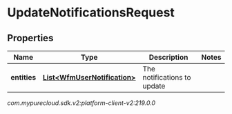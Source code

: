 # UpdateNotificationsRequest


## Properties

| Name | Type | Description | Notes |
| ------------ | ------------- | ------------- | ------------- |
| **entities** | [**List&lt;WfmUserNotification&gt;**](WfmUserNotification) | The notifications to update |  |




_com.mypurecloud.sdk.v2:platform-client-v2:219.0.0_
